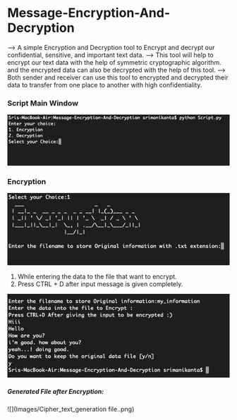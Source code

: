 # Message-Encryption-And-Decryption

--> A simple Encryption and Decryption tool to Encrypt and decrypt our confidential, sensitive, and 	important text data.
--> This tool will help to encrypt our text data with the help of symmetric cryptographic algorithm.
	and the encrypted data can also be decrypted with the help of this tool.
--> Both sender and receiver can use this tool to encrypted and decrypted their data to transfer 		from one place to another with high confidentiality.

### Script Main Window

![](Images/Script_Main_window.png)

### Encryption

![](Images/Encryption_choice.png)   

1. While entering the data to the file that want to encrypt.
2. Press CTRL + D after input message is given completely.

![](Images/Data_Entry.png)

##### Generated File after Encryption:

![](Images/Cipher_text_generation file..png)